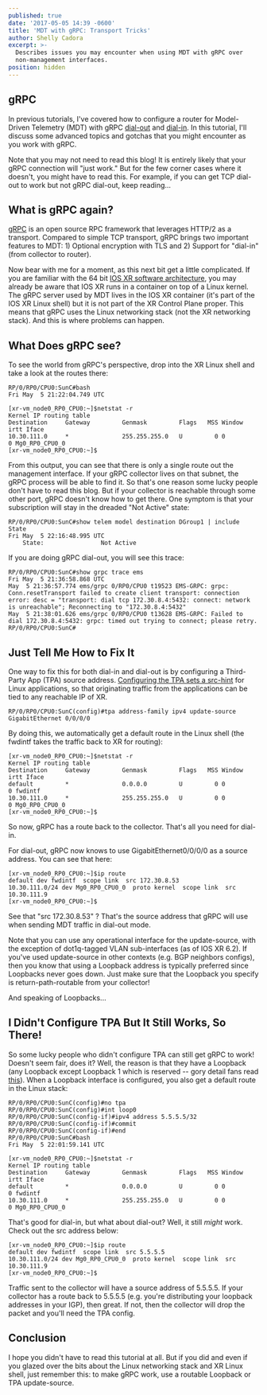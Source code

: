 ```yaml
---
published: true
date: '2017-05-05 14:39 -0600'
title: 'MDT with gRPC: Transport Tricks'
author: Shelly Cadora
excerpt: >-
  Describes issues you may encounter when using MDT with gRPC over
  non-management interfaces.
position: hidden
---
```

## gRPC

In previous tutorials, I've covered how to configure a router for Model-Driven Telemetry (MDT) with gRPC [dial-out](https://xrdocs.github.io/telemetry/tutorials/2016-07-21-configuring-model-driven-telemetry-mdt/#grpc-dial-out) and [dial-in](https://xrdocs.github.io/telemetry/tutorials/2016-07-21-configuring-model-driven-telemetry-mdt/#grpc-dial-in).  In this tutorial, I'll discuss some advanced topics and gotchas that you might encounter as you work with gRPC.

Note that you may not need to read this blog!  It is entirely likely that your gRPC connection will "just work."  But for the few corner cases where it doesn't, you might have to read this.  For example, if you can get TCP dial-out to work but not gRPC dial-out, keep reading...

## What is gRPC again?

[gRPC](http://www.grpc.io/) is an open source RPC framework that leverages HTTP/2 as a transport.  Compared to simple TCP transport, gRPC brings two important features to MDT: 1) Optional encryption with TLS and 2) Support for "dial-in" (from collector to router).

Now bear with me for a moment, as this next bit get a little complicated.  If you are familiar with the 64 bit [IOS XR software architecture](https://xrdocs.github.io/application-hosting/blogs/2016-06-28-xr-app-hosting-architecture-quick-look/), you may already be aware that IOS XR runs in a container on top of a Linux kernel.  The gRPC server used by MDT lives in the IOS XR container (it's part of the IOS XR Linux shell) but it is not part of the XR Control Plane proper.  This means that gRPC uses the Linux networking stack (not the XR networking stack).  And this is where problems can happen.

## What Does gRPC see?

To see the world from gRPC's perspective, drop into the XR Linux shell and take a look at the routes there:

```
RP/0/RP0/CPU0:SunC#bash
Fri May  5 21:22:04.749 UTC

[xr-vm_node0_RP0_CPU0:~]$netstat -r
Kernel IP routing table
Destination     Gateway         Genmask         Flags   MSS Window  irtt Iface
10.30.111.0     *               255.255.255.0   U         0 0          0 Mg0_RP0_CPU0_0
[xr-vm_node0_RP0_CPU0:~]$
```

From this output, you can see that there is only a single route out the management interface.  If your gRPC collector lives on that subnet, the gRPC process will be able to find it.  So that's one reason some lucky people don't have to read this blog.  But if your collector is reachable through some other port, gRPC doesn't know how to get there.  One symptom is that your subscription will stay in the dreaded "Not Active" state:

```
RP/0/RP0/CPU0:SunC#show telem model destination DGroup1 | include State
Fri May  5 22:16:48.995 UTC
    State:                Not Active
```

If you are doing gRPC dial-out, you will see this trace:
```
RP/0/RP0/CPU0:SunC#show grpc trace ems
Fri May  5 21:36:58.868 UTC
May  5 21:36:57.774 ems/grpc 0/RP0/CPU0 t19523 EMS-GRPC: grpc: Conn.resetTransport failed to create client transport: connection error: desc = "transport: dial tcp 172.30.8.4:5432: connect: network is unreachable"; Reconnecting to "172.30.8.4:5432"
May  5 21:38:01.626 ems/grpc 0/RP0/CPU0 t13628 EMS-GRPC: Failed to dial 172.30.8.4:5432: grpc: timed out trying to connect; please retry.
RP/0/RP0/CPU0:SunC#
```

## Just Tell Me How to Fix It

One way to fix this for both dial-in and dial-out is by configuring a Third-Party App (TPA) source address.  [Configuring the TPA sets a src-hint](https://xrdocs.github.io/application-hosting/tutorials/2016-06-16-xr-toolbox-part-4-bring-your-own-container-lxc-app/#set-the-src-hint-for-application-traffic) for Linux applications, so that originating traffic from the applications can be tied to any reachable IP of XR.

```
RP/0/RP0/CPU0:SunC(config)#tpa address-family ipv4 update-source GigabitEthernet 0/0/0/0
```

By doing this, we automatically get a default route in the Linux shell (the fwdintf takes the traffic back to XR for routing):

```
[xr-vm_node0_RP0_CPU0:~]$netstat -r
Kernel IP routing table
Destination     Gateway         Genmask         Flags   MSS Window  irtt Iface
default         *               0.0.0.0         U         0 0          0 fwdintf
10.30.111.0     *               255.255.255.0   U         0 0          0 Mg0_RP0_CPU0_0
[xr-vm_node0_RP0_CPU0:~]$
```

So now, gRPC has a route back to the collector.  That's all you need for dial-in.

For dial-out, gRPC now knows to use GigabitEthernet0/0/0/0 as a source address. You can see that here:

```
[xr-vm_node0_RP0_CPU0:~]$ip route
default dev fwdintf  scope link  src 172.30.8.53
10.30.111.0/24 dev Mg0_RP0_CPU0_0  proto kernel  scope link  src 10.30.111.9
[xr-vm_node0_RP0_CPU0:~]$
```

See that "src 172.30.8.53" ?  That's the source address that gRPC will use when sending MDT traffic in dial-out mode.

Note that you can use any operational interface for the update-source, with the exception of dot1q-tagged VLAN sub-interfaces (as of IOS XR 6.2).  If you've used update-source in other contexts (e.g. BGP neighbors configs), then you know that using a Loopback address is typically preferred since Loopbacks never goes down.  Just make sure that the Loopback you specify is return-path-routable from your collector!

And speaking of Loopbacks...

## I Didn't Configure TPA But It Still Works, So There!

So some lucky people who didn't configure TPA can still get gRPC to work!  Doesn't seem fair, does it?  Well, the reason is that they have a Loopback (any Loopback except Loopback 1 which is reserved -- gory detail fans read [this](https://xrdocs.github.io/application-hosting/blogs/2016-06-28-xr-app-hosting-architecture-quick-look)).  When a Loopback interface is configured, you also get a default route in the Linux stack:

```
RP/0/RP0/CPU0:SunC(config)#no tpa
RP/0/RP0/CPU0:SunC(config)#int loop0
RP/0/RP0/CPU0:SunC(config-if)#ipv4 address 5.5.5.5/32
RP/0/RP0/CPU0:SunC(config-if)#commit
RP/0/RP0/CPU0:SunC(config-if)#end
RP/0/RP0/CPU0:SunC#bash
Fri May  5 22:01:59.141 UTC

[xr-vm_node0_RP0_CPU0:~]$netstat -r
Kernel IP routing table
Destination     Gateway         Genmask         Flags   MSS Window  irtt Iface
default         *               0.0.0.0         U         0 0          0 fwdintf
10.30.111.0     *               255.255.255.0   U         0 0          0 Mg0_RP0_CPU0_0

```

That's good for dial-in, but what about dial-out?  Well, it still *might* work. Check out the src address below:

```
[xr-vm_node0_RP0_CPU0:~]$ip route
default dev fwdintf  scope link  src 5.5.5.5
10.30.111.0/24 dev Mg0_RP0_CPU0_0  proto kernel  scope link  src 10.30.111.9
[xr-vm_node0_RP0_CPU0:~]$
```

Traffic sent to the collector will have a source address of 5.5.5.5.  If your collector has a route back to 5.5.5.5 (e.g. you're distributing your loopback addresses in your IGP), then great.  If not, then the collector will drop the packet and you'll need the TPA config.

## Conclusion

I hope you didn't have to read this tutorial at all.  But if you did and even if you glazed over the bits about the Linux networking stack and XR Linux shell, just remember this: to make gRPC work, use a routable Loopback or TPA update-source.
